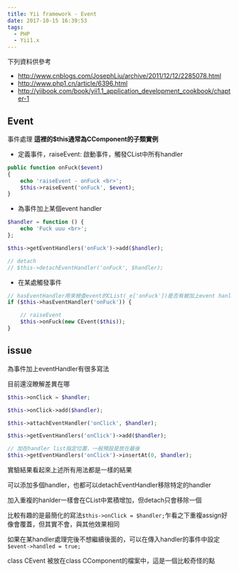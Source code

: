 ```yaml
---
title: Yii framework - Event
date: 2017-10-15 16:39:53
tags:
  - PHP
  - Yii1.x
---
```


下列資料供參考

* <http://www.cnblogs.com/JosephLiu/archive/2011/12/12/2285078.html>
* <http://www.php1.cn/article/6396.html>
* <http://yiibook.com/book/yii1.1_application_development_cookbook/chapter-1>

## Event

事件處理
**這裡的$this通常為CComponent的子類實例**

* 定義事件，raiseEvent: 啟動事件，觸發CList中所有handler

<!--more-->

```PHP
public function onFuck($event)
{
    echo 'raiseEvent - onFuck <br>';
    $this->raiseEvent('onFuck', $event);
}
```

* 為事件加上某個event handler

```PHP
$handler = function () {
    echo 'Fuck uuu <br>';
};

$this->getEventHandlers('onFuck')->add($handler);

// detach
// $this->detachEventHandler('onFuck', $handler);
```

* 在某處觸發事件

```PHP
// hasEventHandler用來檢查event的CList(_e['onFuck'])是否有被加上event hanlder
if ($this->hasEventHandler('onFuck')) {

    // raiseEvent
    $this->onFuck(new CEvent($this));
}
```

## issue

為事件加上eventHandler有很多寫法

目前還沒瞭解差異在哪

```PHP
$this->onClick = $handler;
```

```PHP
$this->onClick->add($handler);
```

```PHP
$this->attachEventHandler('onClick', $handler);
```

```PHP
$this->getEventHandlers('onClick')->add($handler);
```

```PHP
// 加在handler list指定位置，一般預設是放在最後
$this->getEventHandlers('onClick')->insertAt(0, $handler);
```

實驗結果看起來上述所有用法都是一樣的結果

可以添加多個handler，也都可以detachEventHandler移除特定的handler

加入重複的hanlder一樣會在CList中累積增加，但detach只會移除一個

比較有趣的是最簡化的寫法`$this->onClick = $handler;`乍看之下重複assign好像會覆蓋，但其實不會，與其他效果相同

如果在某handler處理完後不想繼續後面的，可以在傳入handler的事件中設定`$event->handled = true;`

class CEvent 被放在class CComponent的檔案中，這是一個比較奇怪的點
